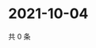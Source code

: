 # 2021-10-04

共 0 条

<!-- BEGIN WEIBO -->
<!-- 最后更新时间 Mon Oct 04 2021 14:00:57 GMT+0800 (China Standard Time) -->

<!-- END WEIBO -->
